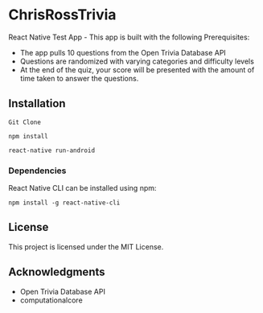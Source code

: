 # ChrisRossTrivia
 React Native Test App - This app is built with the following Prerequisites:

 * The app pulls 10 questions from the Open Trivia Database API
 * Questions are randomized with varying categories and difficulty levels
 * At the end of the quiz, your score will be presented with the amount of time taken to answer the questions.

 ## Installation

 ```
 Git Clone

 npm install

 react-native run-android
 ```

 ### Dependencies

React Native CLI can be installed using npm:

 ```
 npm install -g react-native-cli
 ```

 ## License

 This project is licensed under the MIT License.

 ## Acknowledgments

 * Open Trivia Database API
 * computationalcore
